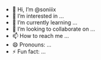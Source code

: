 - 👋 Hi, I’m @soniiix
- 👀 I’m interested in ...
- 🌱 I’m currently learning ...
- 💞️ I’m looking to collaborate on ...
- 📫 How to reach me ...
- 😄 Pronouns: ...
- ⚡ Fun fact: ...

<!---
soniiix/soniiix is a ✨ special ✨ repository because its `README.md` (this file) appears on your GitHub profile.
You can click the Preview link to take a look at your changes.
--->
